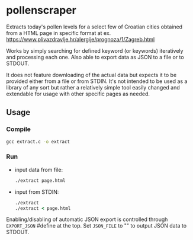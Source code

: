 # pollenscraper

Extracts today's pollen levels for a select few of Croatian cities obtained from a HTML page in specific format at ex. https://www.plivazdravlje.hr/alergije/prognoza/1/Zagreb.html

Works by simply searching for defined keyword (or keywords) iteratively and processing each one. 
Also able to export data as JSON to a file or to STDOUT.

It does not feature downloading of the actual data but expects it to be provided either from a file or from STDIN. It's not intended to be used as a library of any sort but rather a relatively simple tool easily changed and extendable for usage with other specific pages as needed.

## Usage

### Compile
```cmd
gcc extract.c -o extract
```

### Run
- input data from file:
	```cmd
	./extract page.html
	```

- input from STDIN:
	```cmd
	./extract 
	./extract < page.html
	```

Enabling/disabling of automatic JSON export is controlled through `EXPORT_JSON` #define at the top. Set `JSON_FILE` to "" to output JSON data to STDOUT.
